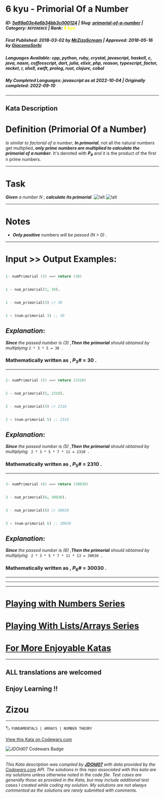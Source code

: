 # 6 kyu - Primorial Of  a Number 

##### **ID**: [5a99a03e4a6b34bb3c000124](https://www.codewars.com/kata/5a99a03e4a6b34bb3c000124) | **Slug**: [primorial-of-a-number](https://www.codewars.com/kata/5a99a03e4a6b34bb3c000124) | **Category**: `REFERENCE` | **Rank**: <span style="color:yellow">6 kyu</span>

##### **First Published**: 2018-03-02 ***by*** [MrZizoScream](https://www.codewars.com/users/MrZizoScream) | **Approved**: 2018-05-16 ***by*** [GiacomoSorbi](https://www.codewars.com/users/GiacomoSorbi)

##### **Languages Available**: cpp, python, ruby, crystal, javascript, haskell, c, java, nasm, coffeescript, dart, julia, elixir, php, reason, typescript, factor, racket, r, shell, swift, prolog, rust, clojure, cobol

##### **My Completed Languages**: javascript ***as at*** 2022-10-04 | **Originally completed**: 2022-09-10

---

## Kata Description


# Definition (Primorial Of a Number)



*Is similar to factorial of a number*, **_In primorial_**, not all the natural numbers get multiplied, **_only prime numbers are multiplied to calculate the primorial of a number_**. It's denoted with **_P_**<sub>**_#_**</sub> and it is the product of the first n prime numbers.

___ 



# Task



**_Given_** *a number N* , **_calculate its primorial_**. ![!alt](https://i.imgur.com/mdX8dJP.png)  ![!alt](https://i.imgur.com/mdX8dJP.png)  

___



# Notes



* **_Only positive_** numbers *will be passed (N > 0)* .

___



# Input >> Output Examples:



``` cpp

1- numPrimorial (3) ==> return (30)

```

```prolog

1 - num_primorial(3, 30).

```

```rust

1 - num_primorial(3) // 30

```

```clojure

1 - (num-primorial 3) ;; 30

```



## **_Explanation_**:



**_Since_** *the passed number is (3)* ,**_Then_** **_the primorial_** *should obtained by multiplying*  ```2 * 3 * 5 = 30 .```



### Mathematically written as , **_P_**<sub>3</sub>**_#_** = 30 .

___ 



```cpp

2- numPrimorial (5) ==> return (2310)

```

```prolog

2 - num_primorial(5, 2310).

```

```rust

2 - num_primorial(5) // 2310

```

```clojure

2 - (num-primorial 5) ;; 2310

```



## **_Explanation_**:





**_Since_** *the passed number is (5)* ,**_Then_** **_the primorial_** *should obtained by multiplying*  ``` 2 * 3 * 5 * 7 * 11 = 2310 .```



### Mathematically written as , **_P_**<sub>5</sub>**_#_** = 2310 .

___



```cpp

3- numPrimorial (6) ==> return (30030)

```

```prolog

3 - num_primorial(6, 30030).

```

```rust

3 - num_primorial(6) // 30030

```

```clojure

3 - (num-primorial 6) ;; 30030

```



## **_Explanation_**: 



**_Since_** *the passed number is (6)* ,**_Then_** **_the primorial_** *should obtained by multiplying*  ``` 2 * 3 * 5 * 7 * 11 * 13 = 30030 .```



### Mathematically written as , **_P_**<sub>6</sub>**_#_** = 30030 .

___

___

___



# [Playing with Numbers Series](https://www.codewars.com/collections/playing-with-numbers)



# [Playing With Lists/Arrays Series](https://www.codewars.com/collections/playing-with-lists-slash-arrays)



# [For More Enjoyable Katas](http://www.codewars.com/users/MrZizoScream/authored)

___



## ALL translations are welcomed



## Enjoy Learning !!

# Zizou



---


🏷 `FUNDAMENTALS | ARRAYS | NUMBER THEORY`


[View this Kata on Codewars.com](https://www.codewars.com/kata/5a99a03e4a6b34bb3c000124)

![](https://www.codewars.com/users/jdold07/badges/large "JDOld07 Codewars Badge")

---

###### *This Kata description was compiled by [**JDOld07**](https://tpstech.dev) with data provided by the [Codewars.com](https://www.codewars.com) API.  The solutions in this repo associated with this kata are my solutions unless otherwise noted in the code file.  Test cases are generally those as provided in the Kata, but may include additional test cases I created while coding my solution.  My solutions are not always commented as the solutions are rarely submitted with comments.*
